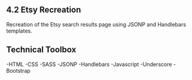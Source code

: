 ## 4.2 Etsy Recreation
Recreation of the Etsy search results page using JSONP and Handlebars templates.

## Technical Toolbox
-HTML -CSS -SASS -JSONP -Handlebars -Javascript -Underscore -Bootstrap
